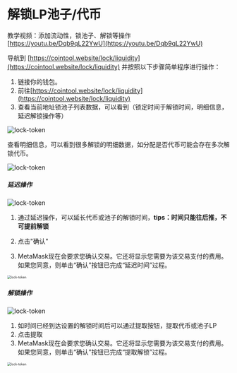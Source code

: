 # 解锁LP池子/代币

教学视频：添加流动性，锁池子、解锁等操作 [https://youtu.be/Dqb9qL22YwU](https://youtu.be/Dqb9qL22YwU)



导航到 [https://cointool.website/lock/liquidity](https://cointool.website/lock/liquidity) 并按照以下步骤简单程序进行操作：

1. 链接你的钱包。
2. 前往[https://cointool.website/lock/liquidity](https://cointool.website/lock/liquidity)
3. 查看当前地址锁池子列表数据，可以看到（锁定时间于解锁时间，明细信息，延迟解锁操作等）

![lock-token](../.gitbook/assets/lock/Snipaste_2022-11-26_12-16-37.png)

查看明细信息，可以看到很多解锁的明细数据，如分配是否代币可能会存在多次解锁代币。

![lock-token](../.gitbook/assets/lock/Snipaste_2022-11-26_12-20-53.png)

##### 延迟操作

![lock-token](../.gitbook/assets/lock/Snipaste_2022-11-26_12-21-29.png)

1. 通过延迟操作，可以延长代币或池子的解锁时间，**tips：时间只能往后推，不可提前解锁**

2. 点击"确认"
3. MetaMask现在会要求您确认交易。它还将显示您需要为该交易支付的费用。如果您同意，则单击“确认”按钮已完成“延迟时间”过程。

<img src="../.gitbook/assets/lock/Snipaste_2022-11-26_12-28-41.png" alt="lock-token" style="zoom:50%;" />



##### 解锁操作

![lock-token](../.gitbook/assets/lock/Snipaste_2022-11-26_12-31-32.png)

1. 如时间已经到达设置的解锁时间后可以通过提取按钮，提取代币或池子LP
2. 点击提取
3. MetaMask现在会要求您确认交易。它还将显示您需要为该交易支付的费用。如果您同意，则单击“确认”按钮已完成“提取解锁”过程。

<img src="../.gitbook/assets/lock/Snipaste_2022-11-26_12-28-41.png" alt="lock-token" style="zoom:50%;" />
